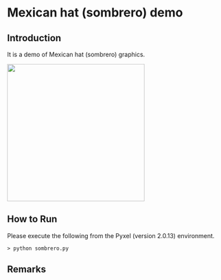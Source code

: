 # Mexican hat (sombrero) demo

## Introduction

It is a demo of Mexican hat (sombrero) graphics.

<img src="https://github.com/jay-kumogata/RetroGames/blob/main/pyxel/sombrero/screenshots/sombrero01.png" width=320 />

## How to Run

Please execute the following from the Pyxel (version 2.0.13) environment.

	> python sombrero.py

## Remarks
